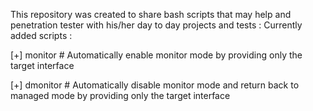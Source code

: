 This repository was created to share bash scripts that may help and penetration tester with his/her day to day projects and tests :
Currently added scripts :

[+] monitor # Automatically enable monitor mode by providing only the target interface 

[+] dmonitor # Automatically disable monitor mode and return back to managed mode by providing only the target interface
